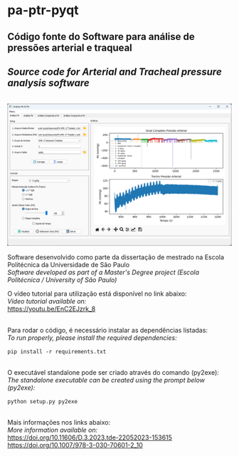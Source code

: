 # pa-ptr-pyqt

## Código fonte do Software para análise de pressões arterial e traqueal
## _Source code for Arterial and Tracheal pressure analysis software_
\
![Main screen / Tela principal](screen.png)

Software desenvolvido como parte da dissertação de mestrado na Escola Politécnica da Universidade de São Paulo\
_Software developed as part of a Master's Degree project (Escola Politécnica / University of São Paulo)_

O vídeo tutorial para utilização está disponível no link abaixo:\
_Video tutorial available on:_\
https://youtu.be/EnC2EJzrk_8

\
Para rodar o código, é necessário instalar as dependências listadas:\
_To run properly, please install the required dependencies:_
```
pip install -r requirements.txt
```
\
O executável standalone pode ser criado através do comando (py2exe):\
_The standalone executable can be created using the prompt below (py2exe):_
```
python setup.py py2exe
```
\
Mais informações nos links abaixo:\
_More information available on:_\
https://doi.org/10.11606/D.3.2023.tde-22052023-153615 \
https://doi.org/10.1007/978-3-030-70601-2_10
